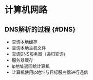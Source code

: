 # 计算机网路

## DNS解析的过程 {#DNS}

-   查询本地缓存
-   查询本地主机文件
-   查询DNS服务器（递归查询）
-   服务器缓存
-   ip地址返回给计算机
-   计算机使用ip地址与目标服务器进行通信

